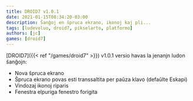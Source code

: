 ```yaml
---
title: DROID7 v1.0.1
date: 2021-01-15T08:34:20-03:00
description: Ŝanĝoj en ŝpruca ekrano, ikonoj kaj pli...
tags: [ludevoluo, droid7, pikselarto, platformo]
authors: [jc]
games: [droid7]
---
```


[DROID7]({{< ref "/games/droid7" >}}) v1.0.1 versio havas la jenanjn ludon ŝanĝojn:

-   Nova ŝpruca ekrano
-   Ŝpruca ekrano povas esti transsaltita per paŭza klavo (defaŭlte Eskapi)
-   Vindozaj ikonoj riparis
-   Fenestra elpuriga fenestro forigita
